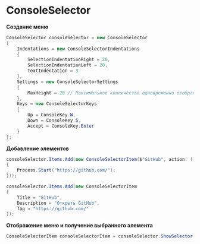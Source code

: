 # ConsoleSelector

**Создание меню**
```csharp
ConsoleSelector consoleSelector = new ConsoleSelector
{
    Indentations = new ConsoleSelectorIndentations
    {
        SelectionIndentationRight = 20,
        SelectionIndentationLeft = 20,
        TextIndentation = 3
    },
    Settings = new ConsoleSelectorSettings
    {
        MaxHeight = 20 // Максимальное колличество одновременно отображаемых элементов на экране. (По умолчанию ображаются все элементы сразу)
    },
    Keys = new ConsoleSelectorKeys 
    {
        Up = ConsoleKey.W,
        Down = ConsoleKey.S,
        Accept = ConsoleKey.Enter
    }
};
```


**Добавление элементов**
```csharp
consoleSelector.Items.Add(new ConsoleSelectorItem($"GitHub", action: () =>
{
    Process.Start("https://github.com/");
}));
```
```csharp
consoleSelector.Items.Add(new ConsoleSelectorItem 
{
    Title = "GitHub",
    Description = "Открыть GitHub",
    Tag = "https://github.com/"
});
```


**Отображение меню и получение выбранного элемента**
```csharp
ConsoleSelectorItem consoleSelectorItem = consoleSelector.ShowSelector();
```
